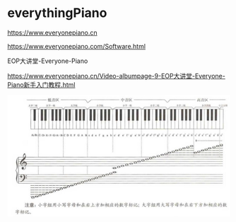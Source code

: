 # everythingPiano




https://www.everyonepiano.cn

https://www.everyonepiano.com/Software.html



EOP大讲堂-Everyone-Piano




https://www.everyonepiano.cn/Video-albumpage-9-EOP大讲堂-Everyone-Piano新手入门教程.html

![c](_v_images/c_1578810750_14270.png)




